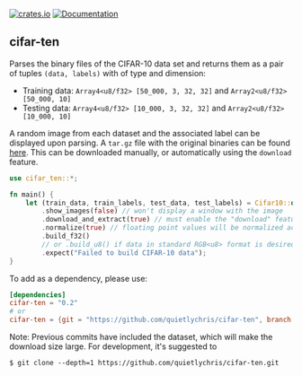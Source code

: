 [![crates.io](https://img.shields.io/crates/v/cifar-ten.svg)](https://crates.io/crates/cifar-ten)
[![Documentation](https://docs.rs/cifar-ten/badge.svg)](https://docs.rs/cifar-ten)

## cifar-ten

Parses the binary files of the CIFAR-10 data set and returns them as a pair of tuples `(data, labels)` with of type and dimension:
- Training data:  `Array4<u8/f32> [50_000, 3, 32, 32]` and `Array2<u8/f32> [50_000, 10]` 
- Testing data:  `Array4<u8/f32> [10_000, 3, 32, 32]` and `Array2<u8/f32> [10_000, 10]` 

A random image from each dataset and the associated label can be displayed upon parsing. A `tar.gz` file with the original binaries can be found [here](https://www.cs.toronto.edu/~kriz/cifar.html). This can be downloaded manually, or automatically using the `download` feature. 

```rust
use cifar_ten::*;

fn main() {
    let (train_data, train_labels, test_data, test_labels) = Cifar10::default()
        .show_images(false) // won't display a window with the image
        .download_and_extract(true) // must enable the "download" feature
        .normalize(true) // floating point values will be normalized across [0, 1.0] 
        .build_f32() 
        // or .build_u8() if data in standard RGB<u8> format is desired
        .expect("Failed to build CIFAR-10 data");
}
```
To add as a dependency, please use:

```toml
[dependencies]
cifar-ten = "0.2"
# or 
cifar-ten = {git = "https://github.com/quietlychris/cifar-ten", branch = "master"}
```
Note: Previous commits have included the dataset, which will make the download size large. For development, it's suggested to 
```
$ git clone --depth=1 https://github.com/quietlychris/cifar-ten.git
```
